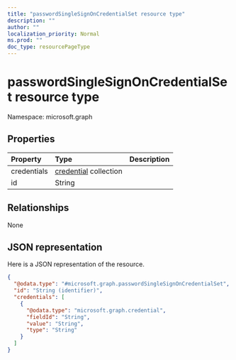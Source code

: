 ```yaml
---
title: "passwordSingleSignOnCredentialSet resource type"
description: ""
author: ""
localization_priority: Normal
ms.prod: ""
doc_type: resourcePageType
---
```


# passwordSingleSignOnCredentialSet resource type


Namespace: microsoft.graph



## Properties
|Property|Type|Description|
|:---|:---|:---|
|credentials|[credential](../resources/credential.md) collection||
|id|String||

## Relationships
None

## JSON representation
Here is a JSON representation of the resource.
<!-- {
  "blockType": "resource",
  "@odata.type": "microsoft.graph.passwordSingleSignOnCredentialSet"
}
-->
``` json
{
  "@odata.type": "#microsoft.graph.passwordSingleSignOnCredentialSet",
  "id": "String (identifier)",
  "credentials": [
    {
      "@odata.type": "microsoft.graph.credential",
      "fieldId": "String",
      "value": "String",
      "type": "String"
    }
  ]
}
```

